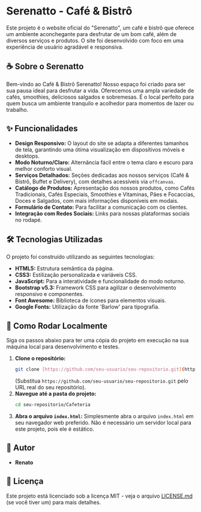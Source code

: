 # Serenatto - Café & Bistrô

Este projeto é o website oficial do "Serenatto", um café e bistrô que oferece um ambiente aconchegante para desfrutar de um bom café, além de diversos serviços e produtos. O site foi desenvolvido com foco em uma experiência de usuário agradável e responsiva.

## ☕ Sobre o Serenatto

Bem-vindo ao Café & Bistrô Serenatto! Nosso espaço foi criado para ser sua pausa ideal para desfrutar a vida. Oferecemos uma ampla variedade de cafés, smoothies, deliciosos salgados e sobremesas. É o local perfeito para quem busca um ambiente tranquilo e acolhedor para momentos de lazer ou trabalho.

## ✨ Funcionalidades

* **Design Responsivo:** O layout do site se adapta a diferentes tamanhos de tela, garantindo uma ótima visualização em dispositivos móveis e desktops.
* **Modo Noturno/Claro:** Alternância fácil entre o tema claro e escuro para melhor conforto visual.
* **Serviços Detalhados:** Seções dedicadas aos nossos serviços (Café & Bistrô, Buffet e Delivery), com detalhes acessíveis via `offcanvas`.
* **Catálogo de Produtos:** Apresentação dos nossos produtos, como Cafés Tradicionais, Cafés Especiais, Smoothies e Vitaminas, Pães e Focaccias, Doces e Salgados, com mais informações disponíveis em modais.
* **Formulário de Contato:** Para facilitar a comunicação com os clientes.
* **Integração com Redes Sociais:** Links para nossas plataformas sociais no rodapé.

## 🛠️ Tecnologias Utilizadas

O projeto foi construído utilizando as seguintes tecnologias:

* **HTML5:** Estrutura semântica da página.
* **CSS3:** Estilização personalizada e variáveis CSS.
* **JavaScript:** Para a interatividade e funcionalidade do modo noturno.
* **Bootstrap v5.3:** Framework CSS para agilizar o desenvolvimento responsivo e componentes.
* **Font Awesome:** Biblioteca de ícones para elementos visuais.
* **Google Fonts:** Utilização da fonte 'Barlow' para tipografia.

## 🚀 Como Rodar Localmente

Siga os passos abaixo para ter uma cópia do projeto em execução na sua máquina local para desenvolvimento e testes.

1.  **Clone o repositório:**
    ```bash
    git clone [https://github.com/seu-usuario/seu-repositorio.git](https://github.com/seu-usuario/seu-repositorio.git)
    ```
    (Substitua `https://github.com/seu-usuario/seu-repositorio.git` pelo URL real do seu repositório).
2.  **Navegue até a pasta do projeto:**
    ```bash
    cd seu-repositorio/Cafeteria
    ```
3.  **Abra o arquivo `index.html`:**
    Simplesmente abra o arquivo `index.html` em seu navegador web preferido. Não é necessário um servidor local para este projeto, pois ele é estático.

## 👤 Autor

* **Renato**

## 📜 Licença

Este projeto está licenciado sob a licença MIT - veja o arquivo [LICENSE.md](LICENSE.md) (se você tiver um) para mais detalhes.
